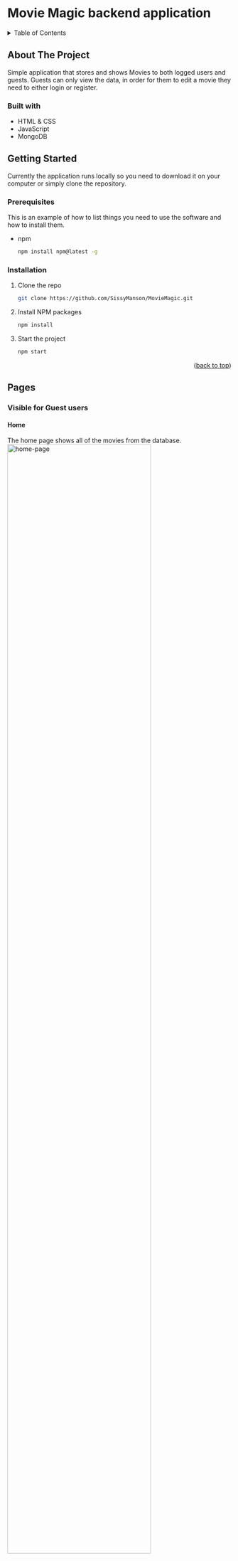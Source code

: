 <!-- Improved compatibility of back to top link: See: https://github.com/othneildrew/Best-README-Template/pull/73 -->

<a name="readme-top"></a>

# Movie Magic backend application

<!-- TABLE OF CONTENTS -->
<details>
  <summary>Table of Contents</summary>
  <ol>
    <li>
      <a href="#about-the-project">About The Project</a>
      <ul>
        <li><a href="#built-with">Built With</a></li>
      </ul>
    </li>
    <li>
      <a href="#getting-started">Getting Started</a>
      <ul>
        <li><a href="#prerequisites">Prerequisites</a></li>
        <li><a href="#installation">Installation</a></li>
      </ul>
    </li>
    <li><a href="#usage">Pages</a></li>
  </ol>
</details>

## About The Project

Simple application that stores and shows Movies to both logged users and guests. Guests can only view the data, in order for them to edit a movie they need to either login or register.

### Built with

-  HTML & CSS
-  JavaScript
-  MongoDB

## Getting Started

Currently the application runs locally so you need to download it on your computer or simply clone the repository.

### Prerequisites

This is an example of how to list things you need to use the software and how to install them.
-  npm
   ```sh
   npm install npm@latest -g
   ```

### Installation

1. Clone the repo
   ```sh
   git clone https://github.com/SissyManson/MovieMagic.git
   ```
2. Install NPM packages
   ```sh
   npm install
   ```
3. Start the project
   ```sh
   npm start
   ```

<p align="right">(<a href="#readme-top">back to top</a>)</p>


## Pages

### Visible for Guest users

#### Home
The home page shows all of the movies from the database. 
  <img alt="home-page" src="https://github.com/SissyManson/MovieMagic/assets/44162252/0c546500-2f41-417e-8142-292618a86506" width="80%">

#### Details
When you hover on the movie image the Details button is shown and it leads you to the Details page
<img alt="details" src="https://github.com/SissyManson/MovieMagic/assets/44162252/478f45d9-f1bc-44f2-80de-6568986d6b1a" width="80%">


#### About
Static about page
<img alt="about" src="https://github.com/SissyManson/MovieMagic/assets/44162252/fad05146-d332-4ac6-8c8c-4d5788678fa1" width="80%">


#### Search
Both logged in and guest users can perform search by 3 criteria
<ul>
  <li>Title</li>
  <li>Genre</li>
  <li>Year</li>
</ul>
<br>
<img alt="search" src="https://github.com/SissyManson/MovieMagic/assets/44162252/c90c068c-cf26-430b-9300-384d5916cef5" width="80%">


#### Login & Register
Users can login or register if they do not have an account
<img alt="login" src="https://github.com/SissyManson/MovieMagic/assets/44162252/8a12b3bd-11f2-4c57-9845-078e655d5667" width="80%">

<img alt="register" src="https://github.com/SissyManson/MovieMagic/assets/44162252/95719f91-b3d1-43e5-980b-db126f113c51" width="80%">

<hr>
### Pages visible for Logged users

#### Create New Movie
A logged in user can create new movies
<img alt="create-movie" src="https://github.com/SissyManson/MovieMagic/assets/44162252/1520147c-5392-4d1e-a233-065cef24c2bc" width="80%">

#### Create Cast
A logged in user can create new cast
<img alt="create-cast" src="https://github.com/SissyManson/MovieMagic/assets/44162252/b9e379c6-451d-4893-b575-e7d837991ea2" width="80%">

#### Edit Movie
A logged in user can edit the movies he has created
<img alt="edit-movie" src="https://github.com/SissyManson/MovieMagic/assets/44162252/0a7d7c0c-73df-4f1b-99ec-8c9f15443b34" width="80%">

#### Add Cast to a movie
A logged in user can attach cast to the existing movies
<img alt="add-cast" src="https://github.com/SissyManson/MovieMagic/assets/44162252/78dda7c3-6ea5-408d-b0d1-3e170214d9aa" width="80%">


